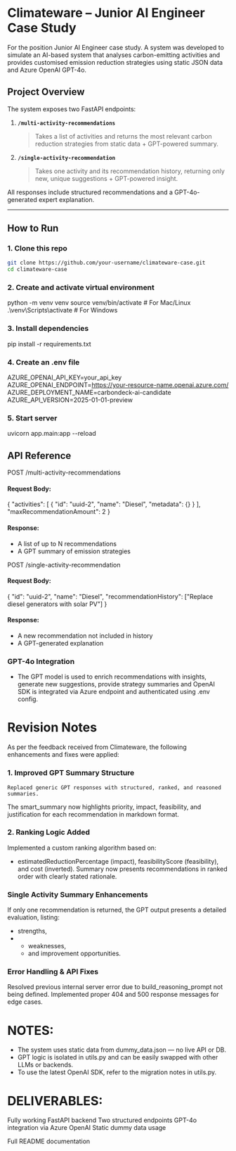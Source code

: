 # Climateware – Junior AI Engineer Case Study

For the position Junior AI Engineer case study. A system was developed to simulate an AI-based system that analyses carbon-emitting activities and provides customised emission reduction strategies using static JSON data and Azure OpenAI GPT-4o.

## Project Overview

The system exposes two FastAPI endpoints:

1. **`/multi-activity-recommendations`**  
   > Takes a list of activities and returns the most relevant carbon reduction strategies from static data + GPT-powered summary.

2. **`/single-activity-recommendation`**  
   > Takes one activity and its recommendation history, returning only new, unique suggestions + GPT-powered insight.

All responses include structured recommendations and a GPT-4o-generated expert explanation.

---

## How to Run

### 1. Clone this repo
```bash
git clone https://github.com/your-username/climateware-case.git
cd climateware-case

```

### 2. Create and activate virtual environment

python -m venv venv
source venv/bin/activate        # For Mac/Linux
.\venv\Scripts\activate         # For Windows

### 3. Install dependencies

pip install -r requirements.txt

### 4. Create an .env file

AZURE_OPENAI_API_KEY=your_api_key
AZURE_OPENAI_ENDPOINT=https://your-resource-name.openai.azure.com/
AZURE_DEPLOYMENT_NAME=carbondeck-ai-candidate
AZURE_API_VERSION=2025-01-01-preview

### 5. Start server

uvicorn app.main:app --reload

##  API Reference
 POST /multi-activity-recommendations
 #### Request Body:
 {
  "activities": [
    {
      "id": "uuid-2",
      "name": "Diesel",
      "metadata": {}
    }
  ],
  "maxRecommendationAmount": 2
}

 #### Response:

- A list of up to N recommendations
- A GPT summary of emission strategies

 POST /single-activity-recommendation
 #### Request Body:
 {
  "id": "uuid-2",
  "name": "Diesel",
  "recommendationHistory": ["Replace diesel generators with solar PV"]
}
  #### Response: 
 - A new recommendation not included in history
 - A GPT-generated explanation

### GPT-4o Integration
- The GPT model is used to enrich recommendations with insights, generate new suggestions, provide strategy summaries and OpenAI SDK is integrated via Azure endpoint and authenticated using .env config.


# Revision Notes

As per the feedback received from Climateware, the following enhancements and fixes were applied:

 ### 1. Improved GPT Summary Structure
    Replaced generic GPT responses with structured, ranked, and reasoned summaries.

The smart_summary now highlights priority, impact, feasibility, and justification for each recommendation in markdown format.

 ### 2. Ranking Logic Added
 Implemented a custom ranking algorithm based on:
 * estimatedReductionPercentage (impact), feasibilityScore (feasibility), and cost (inverted).
 Summary now presents recommendations in ranked order with clearly stated rationale.

### Single Activity Summary Enhancements

If only one recommendation is returned, the GPT output presents a detailed evaluation, listing:
- strengths,
- - weaknesses,
  - and improvement opportunities.

### Error Handling & API Fixes

Resolved previous internal server error due to build_reasoning_prompt not being defined. Implemented proper 404 and 500 response messages for edge cases.

# NOTES:
- The system uses static data from dummy_data.json — no live API or DB.
- GPT logic is isolated in utils.py and can be easily swapped with other LLMs or backends.
- To use the latest OpenAI SDK, refer to the migration notes in utils.py.

# DELIVERABLES:

 Fully working FastAPI backend
 Two structured endpoints
 GPT-4o integration via Azure OpenAI
 Static dummy data usage

 Full README documentation
